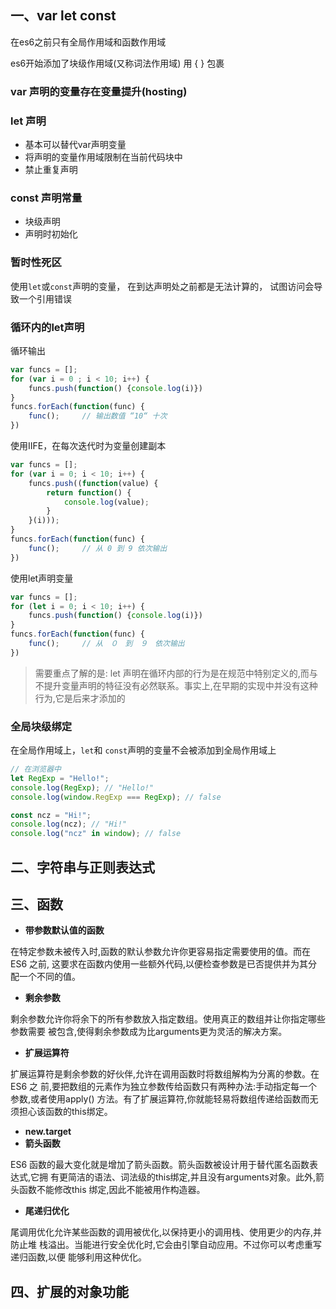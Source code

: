## 一、var let const

在es6之前只有全局作用域和函数作用域

es6开始添加了块级作用域(又称词法作用域)   用 { } 包裹 

### var 声明的变量存在变量提升(hosting)

### let 声明

+ 基本可以替代var声明变量
+ 将声明的变量作用域限制在当前代码块中
+ 禁止重复声明

### const 声明常量

+ 块级声明
+ 声明时初始化

### 暂时性死区

使用`let`或`const`声明的变量， 在到达声明处之前都是无法计算的， 试图访问会导致一个引用错误

### 循环内的let声明

循环输出

```javascript
var funcs = [];
for (var i = 0 ; i < 10; i++) {
    funcs.push(function() {console.log(i)})
}
funcs.forEach(function(func) {
    func();		// 输出数值 “10“ 十次
})
```

使用IIFE，在每次迭代时为变量创建副本

```JavaScript
var funcs = [];
for (var i = 0; i < 10; i++) {
    funcs.push((function(value) {
        return function() {
            console.log(value);
        }
    }(i)));
}
funcs.forEach(function(func) {
    func();		// 从 0 到 9 依次输出
})
```

使用let声明变量

```JavaScript
var funcs = [];
for (let i = 0; i < 10; i++) {
    funcs.push(function() {console.log(i)})
}
funcs.forEach(function(func) {
    func();		// 从　０　到　９　依次输出
})
```

>  需要重点了解的是: let 声明在循环内部的行为是在规范中特别定义的,而与不提升变量声明的特征没有必然联系。事实上,在早期的实现中并没有这种行为,它是后来才添加的

### 全局块级绑定

在全局作用域上，`let`和 `const`声明的变量不会被添加到全局作用域上

```javascript
// 在浏览器中
let RegExp = "Hello!";
console.log(RegExp); // "Hello!"
console.log(window.RegExp === RegExp); // false

const ncz = "Hi!";
console.log(ncz); // "Hi!"
console.log("ncz" in window); // false
```





## 二、字符串与正则表达式







## 三、函数



+ **带参数默认值的函数**

在特定参数未被传入时,函数的默认参数允许你更容易指定需要使用的值。而在 ES6 之前,
这要求在函数内使用一些额外代码,以便检查参数是已否提供并为其分配一个不同的值。

+ **剩余参数**

剩余参数允许你将余下的所有参数放入指定数组。使用真正的数组并让你指定哪些参数需要
被包含,使得剩余参数成为比arguments更为灵活的解决方案。

+ **扩展运算符**

扩展运算符是剩余参数的好伙伴,允许在调用函数时将数组解构为分离的参数。在 ES6 之
前,要把数组的元素作为独立参数传给函数只有两种办法:手动指定每一个参数,或者使用apply()
方法。有了扩展运算符,你就能轻易将数组传递给函数而无须担心该函数的this绑定。

+ **new.target**
+ **箭头函数**

ES6 函数的最大变化就是增加了箭头函数。箭头函数被设计用于替代匿名函数表达式,它拥
有更简洁的语法、词法级的this绑定,并且没有arguments对象。此外,箭头函数不能修改this
绑定,因此不能被用作构造器。

+ **尾递归优化**

尾调用优化允许某些函数的调用被优化,以保持更小的调用栈、使用更少的内存,并防止堆
栈溢出。当能进行安全优化时,它会由引擎自动应用。不过你可以考虑重写递归函数,以便
能够利用这种优化。



## 四、扩展的对象功能

